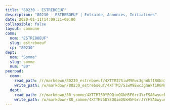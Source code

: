 ```yaml
---
title: "80230 - ESTREBOEUF"
description: "80230 - ESTREBOEUF | Entraide, Annonces, Initiatives"
date: 2020-01-11T14:09:21+09:00
collapsible: false
layout: commune
comm:
  nom: "ESTREBOEUF"
  slug: estreboeuf
  cp: "80230"
dept:
  nom: "Somme"
  slug: somme
  num: "80"
peerpad:
  comm:
    read_path: /r/markdown/80230_estreboeuf/4XTTM37SiwM9Ewc3ghWkf1RGNn3x7MKufYaWkzQSG5ennSZYz
    write_path: /w/markdown/80230_estreboeuf/4XTTM37SiwM9Ewc3ghWkf1RGNn3x7MKufYaWkzQSG5ennSZYz-K3TgUXxHUxD6t25Wx5bAYSXtF7khUPyBudBfbcT5q92o2nCBzdhXo8Sx2myEB4D8utsWAcEWU5ZP7LEdLi1X57VhRyJC2HEGesBu9RvLuNr6KVeW7DZTA6bLgGzVHbcWriokNJ9k
  dept:
    read_path: /r/markdown/80_somme/4XTTM75DYEQQimQGkH5F6rrJYrFSA6wyuekdgioEx7v45YjSw
    write_path: /w/markdown/80_somme/4XTTM75DYEQQimQGkH5F6rrJYrFSA6wyuekdgioEx7v45YjSw-K3TgTuB1DbUNHuFo9Fhh6JTUriPx8E5izGkmw9RSNTjUtMFPoZhqqp87szE8th3EytWSHGdhUuQUPjam8aJZh1SdH8pL3ibgUbMdNhU17kjAmSa49LMB2GjXvVwDVurE8mgce3XM
---
```


